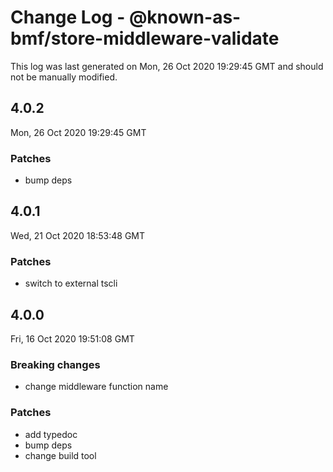 # Change Log - @known-as-bmf/store-middleware-validate

This log was last generated on Mon, 26 Oct 2020 19:29:45 GMT and should not be manually modified.

## 4.0.2
Mon, 26 Oct 2020 19:29:45 GMT

### Patches

- bump deps

## 4.0.1
Wed, 21 Oct 2020 18:53:48 GMT

### Patches

- switch to external tscli

## 4.0.0
Fri, 16 Oct 2020 19:51:08 GMT

### Breaking changes

- change middleware function name

### Patches

- add typedoc
- bump deps
- change build tool

